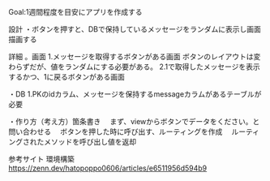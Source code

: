Goal:1週間程度を目安にアプリを作成する

設計
・ボタンを押すと、DBで保持しているメッセージをランダムに表示し画面描画する

詳細
。画面
    1.メッセージを取得するボタンがある画面
        ボタンのレイアウトは変わらずだが、値をランダムにする必要がある。
    2.1で取得したメッセージを表示するかつ、1に戻るボタンがある画面

・DB
    1.PKのidカラム、メッセージを保持するmessageカラムがあるテーブルが必要

・作り方（考え方）箇条書き
　まず、viewからボタンでデータをください。と問い合わせる
　ボタンを押した時に呼び出す、ルーティングを作成
　ルーティングされたメソッドを呼び出し値を返却

参考サイト
環境構築
https://zenn.dev/hatopoppo0606/articles/e6511956d594b9